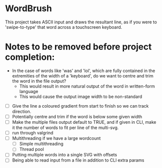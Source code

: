 # WordBrush
This project takes ASCII input and draws the resultant line, as if you were to 'swipe-to-type' that word across a touchscreen keyboard.


# Notes to be removed before project completion:
 - In the case of words like 'was' and 'lol', which are fully contained in the extremities of the width of a 'keyboard',
 do we want to centre and trim the word in the file output?
    - This would result in more natural output of the word in written-form language
    - This would cause the output image width to be non-standard
 
-[ ] Give the line a coloured gradient from start to finish so we can track direction.
-[ ] Potentially centre and trim if the word is below some given width
-[ ] Make the multiple files output default to TRUE, and if given in CLI, make it the number of words to fit per line of the multi-svg.
-[ ] run through valgrind
-[ ] Multithreading if we have a large wordcount
    -[ ] Simple multithreading
    -[ ] Thread pool
-[ ] Putting multiple words into a single SVG with offsets                 <!-- TODO: CALUM NEXT TASK -->
-[ ] Being able to read input from a file in addition to CLI extra params  <!-- TOM NEXT TASK -->
